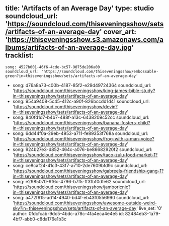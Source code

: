title: 'Artifacts of an Average Day'
type: studio
soundcloud_url: 'https://soundcloud.com/thiseveningsshow/sets/artifacts-of-an-average-day'
cover_art: 'https://thiseveningsshow.s3.amazonaws.com/albums/artifacts-of-an-average-day.jpg'
tracklist:
  -
    song: 4527b001-46f6-4cde-bc57-9075de206a00
    soundcloud_url: 'https://soundcloud.com/thiseveningsshow/embossable-green?in=thiseveningsshow/sets/artifacts-of-an-average-day'
  -
    song: d76a8a73-c00b-4187-85f2-e29d49724364
    soundcloud_url: 'https://soundcloud.com/thiseveningsshow/king-james-bible-study?in=thiseveningsshow/sets/artifacts-of-an-average-day'
  -
    song: 954a9408-5c45-412c-a90f-826bccdd1d41
    soundcloud_url: 'https://soundcloud.com/thiseveningsshow/devin?in=thiseveningsshow/sets/artifacts-of-an-average-day'
  -
    song: 840fd1d7-b4b7-488f-a13c-6438209c52cc
    soundcloud_url: 'https://soundcloud.com/thiseveningsshow/banana-fosters-child?in=thiseveningsshow/sets/artifacts-of-an-average-day'
  -
    song: 6dd44f0a-29eb-4953-a711-fe89353f768a
    soundcloud_url: 'https://soundcloud.com/thiseveningsshow/frog-with-a-man-voice?in=thiseveningsshow/sets/artifacts-of-an-average-day'
  -
    song: 924b27e3-d852-464c-a076-be86682920f2
    soundcloud_url: 'https://soundcloud.com/thiseveningsshow/taco-zulu-food-market-1?in=thiseveningsshow/sets/artifacts-of-an-average-day'
  -
    song: ce8caf24-41c3-43f7-a710-2de7609bfd9c
    soundcloud_url: 'https://soundcloud.com/thiseveningsshow/gabreels-friendship-gang-1?in=thiseveningsshow/sets/artifacts-of-an-average-day'
  -
    song: e2985070-9f6c-4796-b7f5-ff31bf0dfe62
    soundcloud_url: 'https://soundcloud.com/thiseveningsshow/jamboricnic?in=thiseveningsshow/sets/artifacts-of-an-average-day'
  -
    song: a472f915-ad14-4940-bd4f-eb43f0556990
    soundcloud_url: 'https://soundcloud.com/thiseveningsshow/awesome-outside-weird-sky?in=thiseveningsshow/sets/artifacts-of-an-average-day'
live_set: '0'
author: 0fdcfcab-9dc5-4bdc-a78c-4fa4eca4e4e5
id: 82484eb3-1a79-4bf7-abb0-c8da176e1b3c
